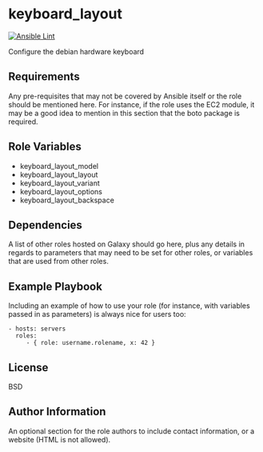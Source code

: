 keyboard_layout
=========
[![Ansible Lint](https://github.com/oxivanisher/role-keyboard_layout/actions/workflows/ansible-lint.yml/badge.svg)](https://github.com/oxivanisher/role-keyboard_layout/actions/workflows/ansible-lint.yml)

Configure the debian hardware keyboard

Requirements
------------

Any pre-requisites that may not be covered by Ansible itself or the role should be mentioned here. For instance, if the role uses the EC2 module, it may be a good idea to mention in this section that the boto package is required.

Role Variables
--------------

* keyboard_layout_model
* keyboard_layout_layout
* keyboard_layout_variant
* keyboard_layout_options
* keyboard_layout_backspace

Dependencies
------------

A list of other roles hosted on Galaxy should go here, plus any details in regards to parameters that may need to be set for other roles, or variables that are used from other roles.

Example Playbook
----------------

Including an example of how to use your role (for instance, with variables passed in as parameters) is always nice for users too:

    - hosts: servers
      roles:
         - { role: username.rolename, x: 42 }

License
-------

BSD

Author Information
------------------

An optional section for the role authors to include contact information, or a website (HTML is not allowed).
